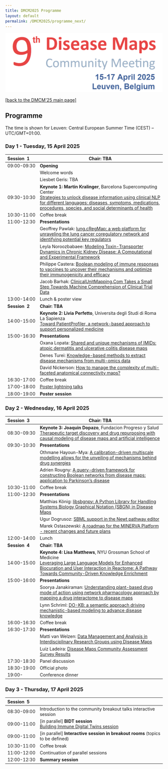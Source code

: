 ```yaml
---
title: DMCM2025 Programme
layout: default
permalink: /DMCM2025/programme_next/
---
```


<img src="/images/places/DMCM2025.png"/>

[[back to the DMCM'25 main page]](https://disease-maps.io/DMCM2025/)

## Programme

The time is shown for Leuven: Central European Summer Time (CEST) – UTC/GMT+01:00.

### Day 1 - Tuesday, 15 April 2025

|  **Session&nbsp;&nbsp;1&nbsp;&nbsp;&nbsp;&nbsp;&nbsp;**   |  **Chair: TBA**  |
|---|---|
|       09:00-09:30        | **Opening** |
|                          | Welcome words |
|                          | Liesbet Geris: TBA |
|       09:30-10:30        | **Keynote 1: Martin Kralinger**, Barcelona Supercomputing Center <br> [Strategies to unlock disease information using clinical NLP for different languages: diseases, symptoms, medications, procedures, species, and social determinants of health](/DMCM2025/MartinKrallinger/) |  
|       10:30-11:00        | Coffee break |
|       11:00-12:30        | **Presentations** |
|                          | Geoffrey Pawlak: [lung.cRegMap: a web platform for unraveling the lung cancer coregulatory network and identifying potential key regulators](/DMCM2025/abstracts/s1) |
|                          | Leyla Noroozbabaee: [Modeling Toxin-Transporter Dynamics in Chronic Kidney Disease: A Computational and Experimental Framework](/DMCM2025/abstracts/s2) |
|                          | Philippe Castera: [Boolean modeling of immune responses to vaccines to uncover their mechanisms and optimize their immunogenicity and efficacy](/DMCM2025/abstracts/s3) |
|                          | Jacob Barhak: [ClinicalUnitMapping.Com Takes a Small Step Towards Machine Comprehension of Clinical Trial Data](/DMCM2025/abstracts/s16) |
|       13:00-14:00        | Lunch & poster view |
|  **Session&nbsp;&nbsp;2&nbsp;&nbsp;&nbsp;&nbsp;&nbsp;**   |  **Chair: TBA**  |
|       14:00-15:00        | **Keynote 2: Livia Perfetto**, Universita degli Studi di Roma La Sapienza <br> [Toward PatientProfiler, a network-based approach to support personalized medicine](/DMCM2025/LiviaPerfetto/) |  
|       15:00-16:30        | **Presentations** |
|                          | Oxana Lopata: [Shared and unique mechanisms of IMIDs: atopic dermatitis and ulcerative colitis disease maps](/DMCM2025/abstracts/s4) |
|                          | Denes Turei: [Knowledge-based methods to extract disease mechanisms from multi-omics data](/DMCM2025/abstracts/s5) |
|                          | David Nickerson: [How to manage the complexity of multi-faceted anatomical connectivity maps?](/DMCM2025/abstracts/s6) |
|       16:30-17:00        | Coffee break |
|       17:00-18:00        | [Poster lightning talks](/DMCM2025/posters/) |
|       18:00-19:00        | **Poster session** |


### Day 2 - Wednesday, 16 April 2025

|  **Session&nbsp;&nbsp;3&nbsp;&nbsp;&nbsp;&nbsp;&nbsp;**   |  **Chair: TBA**  |
|---|---|
|       08:30-09:30        | **Keynote 3: Joaquin Dopazo**, Fundacion Progreso y Salud <br> [Therapeutic target discovery and drug repurposing with causal modeling of disease maps and artificial intelligence](/DMCM2025/JoaquinDopazo/) |
|       09:30-10:30        | **Presentations** |  
|                          | Othmane Hayoun-Mya: [A calibration-driven multiscale modelling allows for the unveiling of mechanisms behind drug synergies](/DMCM2025/abstracts/s7) |
|                          | Adrien Rougny: [A query-driven framework for constructing Boolean networks from disease maps: application to Parkinson’s disease](/DMCM2025/abstracts/s8)
|       10:30-11:00        | Coffee break |
|       11:00-12:30        | **Presentations** |
|                          | Matthias König: [libsbgnpy: A Python Library for Handling Systems Biology Graphical Notation (SBGN) in Disease Maps](/DMCM2025/abstracts/s9) |
|                          | Ugur Dogrusoz: [SBML support in the Newt pathway editor](/DMCM2025/abstracts/s10) |
|                          | Marek Ostaszewski: [A roadmap for the MINERVA Platform - recent changes and future plans](/DMCM2025/abstracts/s11) |
|       12:00-14:00        | Lunch |
|  **Session&nbsp;&nbsp;4&nbsp;&nbsp;&nbsp;&nbsp;&nbsp;**   |  **Chair: TBA**  |
|       14:00-15:00        | **Keynote 4: Lisa Matthews**, NYU Grossman School of Medicine <br> [Leveraging Large Language Models for Enhanced Biocuration and User Interaction in Reactome: A Pathway Towards Community-Driven Knowledge Enrichment](/DMCM2025/LisaMatthews/) |
|       15:00-16:00        | **Presentations** |  
|                          | Soorya Janakiraman: [Understanding plant-based drug mode of action using network pharmacology approach by mapping a drug interactome to disease maps](/DMCM2025/abstracts/s12) |
|                          | Lynn	Schriml: [DO-KB: a semantic approach driving mechanistic-based modeling to advance disease knowledge](/DMCM2025/abstracts/s13) |
|       16:00-16:30        | Coffee break |
|       16:30-17:30        | **Presentations** |
|                          | Matti van Welzen: [Data Management and Analysis in Interdisciplinary Research Groups using Disease Maps](/DMCM2025/abstracts/s14) |
|                          | Luiz Ladeira: [Disease Maps Community Assessment Survey Results](/DMCM2025/abstracts/s15) |
|       17:30-18:30        | Panel discussion |
|       18:30-19:00        | Official photo |
|       19:00-             | Conference dinner |  

### Day 3 - Thursday, 17 April 2025

|  **Session&nbsp;&nbsp;5&nbsp;&nbsp;&nbsp;&nbsp;&nbsp;**   |    |
|---|---|
|       08:30-09:00        | Introduction to the community breakout talks interactive session |  
|       09:00-11:00        | [in parallel] **BIDT session** <br> [Building Immune Digital Twins session](https://immunedt.github.io/events/) |
|       09:00-11:00        | [in parallel] **Interactive session in breakout rooms** (topics to be defined) |  
|       10:30-11:00        | Coffee break |
|       11:00-12:00        | Continuation of parallel sessions |
|       12:00-12:30        | **Summary session** |



<!--
| **Session**   | **Time**     | **Activity**                                                |
|---------------|--------------|-------------------------------------------------------------|
| **Session 1** | 09:00-09:05  | **Welcome** |
|               | 09:05-10:05  | **Keynote speaker 1** |         
|               | 10:05-12:00  | **Presentations** |
|               | 12:00-13:30  | Lunch |
| **Session 2** | 13:30-14:30  | **Keynote speaker 2** |
|               | 14:30-16:00  | **Poster lightning talks** |
|               | 16:00-18:00  | **Poster session with drinks** |  
-->

